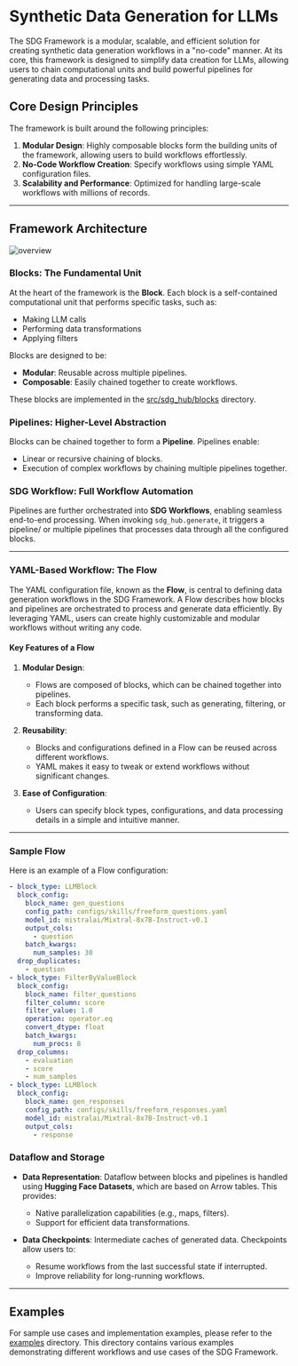 # Synthetic Data Generation for LLMs

The SDG Framework is a modular, scalable, and efficient solution for creating synthetic data generation workflows in a "no-code" manner. At its core, this framework is designed to simplify data creation for LLMs, allowing users to chain computational units and build powerful pipelines for generating data and processing tasks.



## Core Design Principles

The framework is built around the following principles:

1. **Modular Design**: Highly composable blocks form the building units of the framework, allowing users to build workflows effortlessly.
2. **No-Code Workflow Creation**: Specify workflows using simple YAML configuration files.
3. **Scalability and Performance**: Optimized for handling large-scale workflows with millions of records.

---

## Framework Architecture

![overview](assets/imgs/overview.png)

### Blocks: The Fundamental Unit

At the heart of the framework is the **Block**. Each block is a self-contained computational unit that performs specific tasks, such as:

- Making LLM calls
- Performing data transformations
- Applying filters

Blocks are designed to be:
- **Modular**: Reusable across multiple pipelines.
- **Composable**: Easily chained together to create workflows.

These blocks are implemented in the [src/sdg_hub/blocks](src/sdg_hub/blocks) directory.

### Pipelines: Higher-Level Abstraction

Blocks can be chained together to form a **Pipeline**. Pipelines enable:
- Linear or recursive chaining of blocks.
- Execution of complex workflows by chaining multiple pipelines together.

### SDG Workflow: Full Workflow Automation

Pipelines are further orchestrated into **SDG Workflows**, enabling seamless end-to-end processing. When invoking `sdg_hub.generate`, it triggers a pipeline/ or multiple pipelines that processes data through all the configured blocks.

---

### YAML-Based Workflow: The Flow

The YAML configuration file, known as the **Flow**, is central to defining data generation workflows in the SDG Framework. A Flow describes how blocks and pipelines are orchestrated to process and generate data efficiently. By leveraging YAML, users can create highly customizable and modular workflows without writing any code.

#### Key Features of a Flow

1. **Modular Design**:
   - Flows are composed of blocks, which can be chained together into pipelines.
   - Each block performs a specific task, such as generating, filtering, or transforming data.

2. **Reusability**:
   - Blocks and configurations defined in a Flow can be reused across different workflows.
   - YAML makes it easy to tweak or extend workflows without significant changes.

3. **Ease of Configuration**:
   - Users can specify block types, configurations, and data processing details in a simple and intuitive manner.

---

### Sample Flow

Here is an example of a Flow configuration:

```yaml
- block_type: LLMBlock
  block_config:
    block_name: gen_questions
    config_path: configs/skills/freeform_questions.yaml
    model_id: mistralai/Mixtral-8x7B-Instruct-v0.1
    output_cols:
      - question
    batch_kwargs:
      num_samples: 30
  drop_duplicates:
    - question
- block_type: FilterByValueBlock
  block_config:
    block_name: filter_questions
    filter_column: score
    filter_value: 1.0
    operation: operator.eq
    convert_dtype: float
    batch_kwargs:
      num_procs: 8
  drop_columns:
    - evaluation
    - score
    - num_samples
- block_type: LLMBlock
  block_config:
    block_name: gen_responses
    config_path: configs/skills/freeform_responses.yaml
    model_id: mistralai/Mixtral-8x7B-Instruct-v0.1
    output_cols:
      - response
```

### Dataflow and Storage

- **Data Representation**: Dataflow between blocks and pipelines is handled using **Hugging Face Datasets**, which are based on Arrow tables. This provides:
  - Native parallelization capabilities (e.g., maps, filters).
  - Support for efficient data transformations.

- **Data Checkpoints**: Intermediate caches of generated data. Checkpoints allow users to:
  - Resume workflows from the last successful state if interrupted.
  - Improve reliability for long-running workflows.

---

## Examples

For sample use cases and implementation examples, please refer to the [examples](examples) directory. This directory contains various examples demonstrating different workflows and use cases of the SDG Framework.

